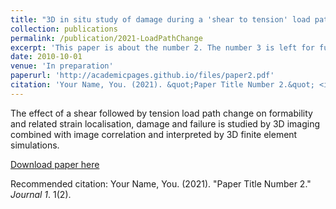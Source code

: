 ```yaml
---
title: "3D in situ study of damage during a 'shear to tension' load path change"
collection: publications
permalink: /publication/2021-LoadPathChange
excerpt: 'This paper is about the number 2. The number 3 is left for future work.'
date: 2010-10-01
venue: 'In preparation'
paperurl: 'http://academicpages.github.io/files/paper2.pdf'
citation: 'Your Name, You. (2021). &quot;Paper Title Number 2.&quot; <i>Journal 1</i>. 1(2).'
---
```

The effect of a shear followed by tension load path change on formability and related strain localisation, damage and failure is studied by 3D imaging combined with image correlation and interpreted by 3D finite element simulations.

[Download paper here](http://academicpages.github.io/files/paper2.pdf)

Recommended citation: Your Name, You. (2021). "Paper Title Number 2." <i>Journal 1</i>. 1(2).
